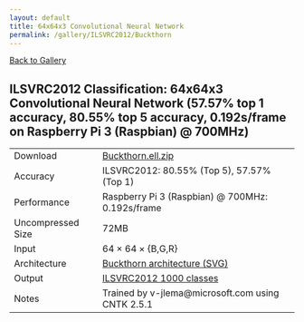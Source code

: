 ```yaml
---
layout: default
title: 64x64x3 Convolutional Neural Network
permalink: /gallery/ILSVRC2012/Buckthorn
---
```


[Back to Gallery](/ELL/gallery)

## ILSVRC2012 Classification: 64x64x3 Convolutional Neural Network (57.57% top 1 accuracy, 80.55% top 5 accuracy, 0.192s/frame on Raspberry Pi 3 (Raspbian) @ 700MHz)

<table class="table table-striped table-bordered">
    <tr>
        <td> Download </td>
        <td colspan="3"> <a href="https://github.com/Microsoft/ELL-models/raw/master/models/ILSVRC2012/Buckthorn/Buckthorn.ell.zip">Buckthorn.ell.zip</a></td>
    </tr>
    <tr>
        <td> Accuracy </td>
        <td colspan="3"> ILSVRC2012: 80.55% (Top 5), 57.57% (Top 1) </td>
    </tr>
    <tr>
        <td> Performance </td>
        <td colspan="3"> Raspberry Pi 3 (Raspbian) @ 700MHz: 0.192s/frame </td>
    </tr>
    <tr>
        <td> Uncompressed Size </td>
        <td colspan="3"> 72MB </td>
    </tr>
    <tr>
        <td> Input </td>
        <td colspan="3"> 64 &times; 64 &times; {B,G,R} </td>
    </tr>
    <tr>
        <td> Architecture </td>
        <td>
            <a href="https://github.com/Microsoft/ELL-models/raw/master/models/ILSVRC2012/Buckthorn/Buckthorn.cntk.svg?sanitize=true" target="_blank">Buckthorn architecture (SVG)</a>
        </td>
    </tr>
    <tr>
        <td> Output </td>
        <td colspan="3"> <a href="https://github.com/Microsoft/ELL-models/raw/master/models/ILSVRC2012/categories.txt">ILSVRC2012 1000 classes</a> </td>
    </tr>
    <tr>
        <td> Notes </td>
        <td colspan="3"> Trained by v-jlema@microsoft.com using CNTK 2.5.1 </td>
    </tr>
</table>

